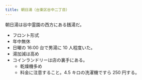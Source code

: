 ```yaml
---
title: 朝日湯（台東区谷中二丁目）
---
```


朝日湯は谷中霊園の西方にある銭湯だ。

* フロント形式
* 年中無休
* 日曜の 16:00 台で男湯に 10 人程度いた。
* 湯加減は高め
* コインランドリーは店の裏手にある。
  * 乾燥機多め
  * 料金に注意すること。4.5 キロの洗濯機ですら 250 円する。
